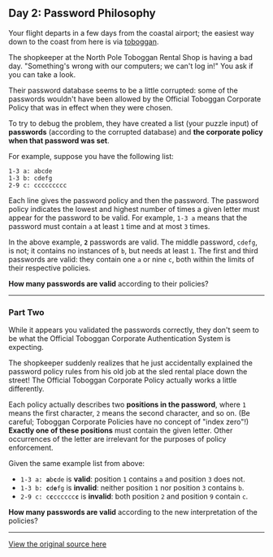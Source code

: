 ## Day 2: Password Philosophy

<p>Your flight departs in a few days from the coastal airport; the easiest way down to the coast from here is via <a href="https://en.wikipedia.org/wiki/Toboggan" target="_blank">toboggan</a>.</p>
The shopkeeper at the North Pole Toboggan Rental Shop is having a bad day. "Something's wrong with our computers; we can't log in!" You ask if you can take a look.

Their password database seems to be a little corrupted: some of the passwords wouldn't have been allowed by the Official Toboggan Corporate Policy that was in effect when they were chosen.

To try to debug the problem, they have created a list (your puzzle input) of **passwords** (according to the corrupted database) and **the corporate policy when that password was set**.

For example, suppose you have the following list:

```
1-3 a: abcde
1-3 b: cdefg
2-9 c: ccccccccc

```

Each line gives the password policy and then the password. The password policy indicates the lowest and highest number of times a given letter must appear for the password to be valid. For example, `1-3 a` means that the password must contain `a` at least `1` time and at most `3` times.

In the above example, <code><b>2</b></code> passwords are valid. The middle password, `cdefg`, is not; it contains no instances of `b`, but needs at least `1`. The first and third passwords are valid: they contain one `a` or nine `c`, both within the limits of their respective policies.

<b>How many passwords are valid</b> according to their policies?

---

### Part Two

While it appears you validated the passwords correctly, they don't seem to be what the Official Toboggan Corporate Authentication System is expecting.

The shopkeeper suddenly realizes that he just accidentally explained the password policy rules from his old job at the sled rental place down the street! The Official Toboggan Corporate Policy actually works a little differently.

Each policy actually describes two <b>positions in the password</b>, where `1` means the first character, `2` means the second character, and so on. (Be careful; Toboggan Corporate Policies have no concept of "index zero"!) <b>Exactly one of these positions</b> must contain the given letter. Other occurrences of the letter are irrelevant for the purposes of policy enforcement.

Given the same example list from above:

- <code>1-3 a: <b>a</b>b<b>c</b>de</code> is <b>valid</b>: position `1` contains `a` and position `3` does not.
- <code>1-3 b: <b>c</b>d<b>e</b>fg</code> is <b>invalid</b>: neither position `1` nor position `3` contains `b`.
- <code>2-9 c: c<b>c</b>cccccc<b>c</b></code> is **invalid**: both position `2` and position `9` contain `c`.

**How many passwords are valid** according to the new interpretation of the policies?

---

[View the original source here](https://adventofcode.com/2020/day/2)
